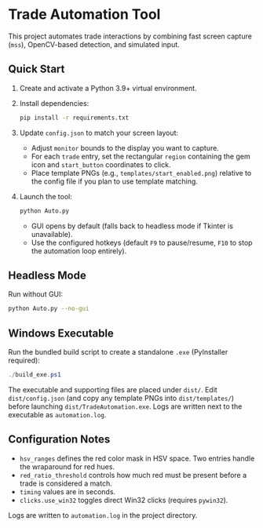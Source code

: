 # Trade Automation Tool

This project automates trade interactions by combining fast screen capture (`mss`), OpenCV-based detection, and simulated input.

## Quick Start

1. Create and activate a Python 3.9+ virtual environment.
2. Install dependencies:

   ```bash
   pip install -r requirements.txt
   ```

3. Update `config.json` to match your screen layout:
   - Adjust `monitor` bounds to the display you want to capture.
   - For each `trade` entry, set the rectangular `region` containing the gem icon and `start_button` coordinates to click.
   - Place template PNGs (e.g., `templates/start_enabled.png`) relative to the config file if you plan to use template matching.

4. Launch the tool:

   ```bash
   python Auto.py
   ```

   - GUI opens by default (falls back to headless mode if Tkinter is unavailable).
   - Use the configured hotkeys (default `F9` to pause/resume, `F10` to stop the automation loop entirely).

## Headless Mode

Run without GUI:

```bash
python Auto.py --no-gui
```

## Windows Executable

Run the bundled build script to create a standalone `.exe` (PyInstaller required):

```powershell
./build_exe.ps1
```

The executable and supporting files are placed under `dist/`. Edit `dist/config.json` (and copy any template PNGs into `dist/templates/`) before launching `dist/TradeAutomation.exe`. Logs are written next to the executable as `automation.log`.

## Configuration Notes

- `hsv_ranges` defines the red color mask in HSV space. Two entries handle the wraparound for red hues.
- `red_ratio_threshold` controls how much red must be present before a trade is considered a match.
- `timing` values are in seconds.
- `clicks.use_win32` toggles direct Win32 clicks (requires `pywin32`).

Logs are written to `automation.log` in the project directory.

